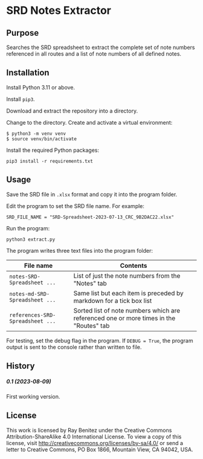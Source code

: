 # SRD Notes Extractor


## Purpose

Searches the SRD spreadsheet to extract the complete set of note numbers referenced in all routes
and a list of note numbers of all defined notes.


## Installation

Install Python 3.11 or above.

Install `pip3`.

Download and extract the repository into a directory.

Change to the directory.  Create and activate a virtual environment:

```
$ python3 -m venv venv
$ source venv/bin/activate
```

Install the required Python packages: 

```
pip3 install -r requirements.txt
```


## Usage

Save the SRD file in `.xlsx` format and copy it into the program folder.

Edit the program to set the SRD file name.  For example:
```
SRD_FILE_NAME = "SRD-Spreadsheet-2023-07-13_CRC_9B2DAC22.xlsx"
```

Run the program:

```
python3 extract.py
```
The program writes three text files into the program folder:

| File name                              | Contents |
|----------------------------------------|---|
| `notes-SRD-Spreadsheet ...`       | List of just the note numbers from the "Notes" tab |
| `notes-md-SRD-Spreadsheet ...`    | Same list but each item is preceded by markdown for a tick box list |
| `references-SRD-Spreadsheet ...`  | Sorted list of note numbers which are referenced one or more times in the "Routes" tab |

For testing, set the debug flag in the program.  If `DEBUG = True`, the program output
is sent to the console rather than written to file.


## History



##### 0.1 (2023-08-09)

First working version.



## License

This work is licensed by Ray Benitez under the Creative Commons Attribution-ShareAlike 4.0 International License. To view a copy of this license, visit http://creativecommons.org/licenses/by-sa/4.0/ or send a letter to Creative Commons, PO Box 1866, Mountain View, CA 94042, USA.


